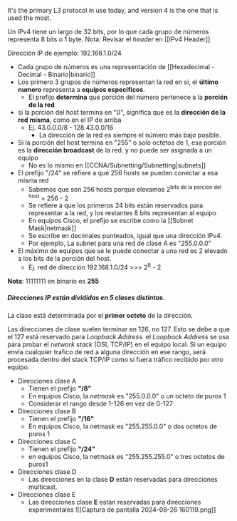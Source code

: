  It's the primary L3 protocol in use today, and version 4 is the one that is used the most.

Un IPv4 tiene un largo de 32 bits, por lo que cada grupo de números representa 8 bits o 1 byte.
Nota: Revisar el *header* en [[IPv4 Header]]

Dirección IP de ejemplo: 192.168.1.0/24
- Cada grupo de números es una representación de [[Hexadecimal - Decimal - Binario|binario]] 
- Los primero 3 grupos de números representan la red en sí, el **último numero** representa a **equipos específicos**.
	- El prefijo **determina** que porción del numero pertenece a la **porción de la red**
- si la porción del host termina en "0", significa que es la **dirección de la red misma**, como en el IP de arriba
	- Ej. 43.0.0.0/8 - 128.43.0.0/16
		- La dirección de la red es siempre el número más bajo posible.
- Si la porción del host termina en "255" o solo octetos de 1, esa porción es la **dirección broadcast** de la red. y no puede ser asignada a un equipo
	- No es lo mismo en [[CCNA/Subnetting/Subnetting|subnets]]
- El prefijo "/24" se refiere a que 256 hosts se pueden conectar a esa misma red
	- Sabemos que son 256 hosts porque elevamos 2<sup>bits de la porcion del host</sup> = 256 - 2
	- Se refiere a que los primeros 24 bits están reservados para representar a la red, y los restantes 8 bits representan al equipo
	- En equipos Cisco, el prefijo se escribe como la [[Subnet Mask|netmask]]
	- Se escribe en decimales punteados, igual que una dirección IPv4.
	- Por ejemplo, La subnet para una red de clase A es "255.0.0.0"
- El máximo de equipos que se le puede conectar a una red es 2 elevado a los bits de la porción del host.
	- Ej. red de dirección 192.168.1.0/24 >>> 2<sup>8</sup> - 2

**Nota**: 11111111 en binario es **255**
##### Direcciones IP están divididas en 5 clases distintas.

La clase está determinada por el **primer octeto** de la dirección.

Las direcciones de clase suelen terminar en 126, no 127. Esto se debe a que el 127 está reservado para *Loopback Address*. el *Loopback Address* se usa para probar el *network stack* (OSI, TCP/IP) en el equipo local.
Si un equipo envía cualquier trafico de red a alguna dirección en ese rango, será procesada dentro del stack TCP/IP como si fuera tráfico recibido por otro equipo.

- Direcciones clase A
	- Tienen el prefijo **"/8"**
	- En equipos Cisco,  la *netmask* es "255.0.0.0" o un octeto de puros 1
	- Considerar el rango desde 1-126 en vez de 0-127
- Direcciones clase B
	- Tienen el prefijo **"/16"**
	- En equipos Cisco, la netmask es "255.255.0.0" o dos octetos de puros 1
- Direcciones clase C
	- Tienen el prefijo **"/24"**
	- en equipos Cisco, la netmask es  "255.255.255.0" o tres octetos de puros1
- Direcciones clase D
	- Las direcciones en la clase **D** están reservadas para direcciones multicast.
- Direcciones clase E
	- Las direcciones clase **E** están reservadas para direcciones experimentales
![[Captura de pantalla 2024-08-26 160119.png]]
